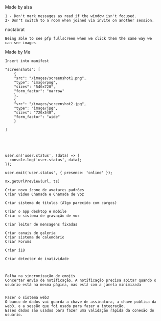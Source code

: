 Made by aisa

    1 - Don't mark messages as read if the window isn't focused.
    2- Don't switch to a room when joined via invite on another session.

noctabrat

    Being able to see pfp fullscreen when we click them the same way we can see images

Made by Me

    Insert into manifest

    "screenshots": [
        {
        "src": "/images/screenshot1.png",
        "type": "image/png",
        "sizes": "540x720",
        "form_factor": "narrow"
        },
        {
        "src": "/images/screenshot2.jpg",
        "type": "image/jpg",
        "sizes": "720x540",
        "form_factor": "wide"
        }

    ]





    user.on('user.status', (data) => {
      console.log('user.status', data);
    });

    user.emit('user.status', { presence: 'online' });

    mx.getUrlPreview(url, ts)

    Criar novo ícone de avatares padrões
    Criar Video Chamada e Chamada de Voz

    Criar sistema de titulos (Algo parecido com cargos)

    Criar o app desktop e mobile
    Criar o sistema de gravação de voz

    Criar leitor de mensagens fixadas

    Criar canais de galeria
    Criar sistema de calendário
    Criar Forums

    Criar i18

    Criar detector de inatividade



    Falha na sincronização de emojis
    Concertar envio de notificação. A notificação precisa apitar quando o usuário está na mesma página, mas está com a janela minimizada


    Fazer o sistema web3
    O banco de dados vai guarda a chave de assinatura, a chave publica da web3, e a sessão que foi usada para fazer a integração.
    Esses dados são usados para fazer uma validação rápida da conexão do usuário.
